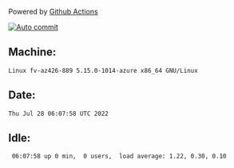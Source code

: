 Powered by [Github Actions](https://github.com/features/actions)

[![Auto commit](https://github.com/gyfary/workstation/workflows/Auto%20commit/badge.svg)](https://github.com/gyfary/workstation/actions?query=workflow%3A%22Auto+commit%22)

## Machine:
```
Linux fv-az426-889 5.15.0-1014-azure x86_64 GNU/Linux
```
## Date:
```
Thu Jul 28 06:07:58 UTC 2022
```
## Idle:
```
 06:07:58 up 0 min,  0 users,  load average: 1.22, 0.30, 0.10
```
